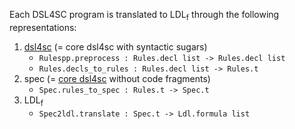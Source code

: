 Each DSL4SC program is translated to LDL<sub>f</sub>
through the following representations:

1. [dsl4sc](../docs/grammar/grammar.html) (= core dsl4sc with syntactic sugars)
   - `Rulespp.preprocess : Rules.decl list -> Rules.decl list`
   - `Rules.decls_to_rules : Rules.decl list -> Rules.t`
1. spec (= [core dsl4sc](../docs/grammar/core_grammar.html) without code fragments)
   - `Spec.rules_to_spec : Rules.t -> Spec.t`
1. LDL<sub>f</sub>
   - `Spec2ldl.translate : Spec.t -> Ldl.formula list`
